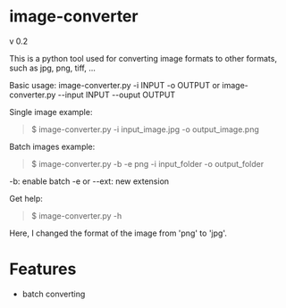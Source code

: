 # image-converter

v 0.2

This is a python tool used for converting image formats to other formats, such as
jpg, png, tiff, ...

Basic usage: 
image-converter.py -i INPUT -o OUTPUT
or 
image-converter.py --input INPUT --ouput OUTPUT



Single image example:
> $ image-converter.py -i input_image.jpg -o output_image.png

Batch images example:
> $ image-converter.py -b -e png -i input_folder -o output_folder

-b: enable batch 
-e or --ext: new extension

Get help:
> $ image-converter.py -h

Here, I changed the format of the image from 'png' to 'jpg'.

# Features
* batch converting

